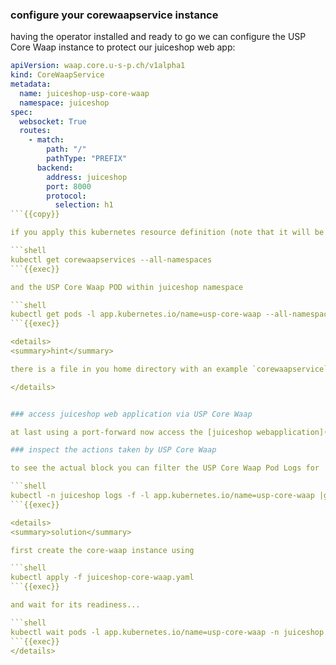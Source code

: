 ### configure your corewaapservice instance

having the operator installed and ready to go we can configure the USP Core Waap instance to protect our juiceshop web app:

```yaml
apiVersion: waap.core.u-s-p.ch/v1alpha1
kind: CoreWaapService
metadata:
  name: juiceshop-usp-core-waap
  namespace: juiceshop
spec:
  websocket: True
  routes:
    - match:
        path: "/"
        pathType: "PREFIX"
      backend:
        address: juiceshop
        port: 8000
        protocol:
          selection: h1
```{{copy}}

if you apply this kubernetes resource definition (note that it will be applied to the juiceshop namespace) and re-check for USP Core Waap instances using

```shell
kubectl get corewaapservices --all-namespaces
```{{exec}}

and the USP Core Waap POD within juiceshop namespace

```shell
kubectl get pods -l app.kubernetes.io/name=usp-core-waap --all-namespaces
```{{exec}}

<details>
<summary>hint</summary>

there is a file in you home directory with an example `corewaapservice` definition ready to be applied using `kubectl apply -f` ...

</details>


### access juiceshop web application via USP Core Waap

at last using a port-forward now access the [juiceshop webapplication]({{TRAFFIC_HOST1_8080}}) **now  via USP Core Waap** and re-try if you still can bypass the login using the previous SQL-injection (remember email `' OR true;` and any password except empty)...it now seems the application does not respond to your login request anymore (unless you use valid login data of course)!

### inspect the actions taken by USP Core Waap

to see the actual block you can filter the USP Core Waap Pod Logs for 'APPLICATION-ATTACK-SQLI' (refer to the [OWASP Core Ruleset documentation](https://coreruleset.org/docs/rules/rules/)) while you are trying to login using the mentioned SQL-injection

```shell
kubectl -n juiceshop logs -f -l app.kubernetes.io/name=usp-core-waap |grep APPLICATION-ATTACK-SQLI
```{{exec}}

<details>
<summary>solution</summary>

first create the core-waap instance using

```shell
kubectl apply -f juiceshop-core-waap.yaml
```{{exec}}

and wait for its readiness...

```shell
kubectl wait pods -l app.kubernetes.io/name=usp-core-waap -n juiceshop --for='condition=Ready'
```{{exec}}
</details>
